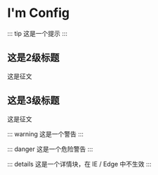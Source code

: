 # I'm Config

::: tip
这是一个提示
:::

## 这是2级标题

这是征文

## 这是3级标题

这是征文

::: warning
这是一个警告
:::

:::  danger
这是一个危险警告
:::

::: details
这是一个详情块，在 IE / Edge 中不生效
::: 

<style lang="stylus">
</style>